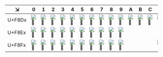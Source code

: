 
 ⇲     | 0			| 1			| 2			| 3			| 4			| 5			| 6			| 7			| 8			| 9			| A			| B			| C			| D			| E			| F
-------|------------|-----------|-----------|-----------|-----------|-----------|-----------|-----------|-----------|-----------|-----------|-----------|-----------|-----------|-----------|--------
U+F8Dx | ![][]	| ![][]	| ![][]	| ![][]	| ![][]	| ![][]	| ![][]	| ![][]	| ![][]	| ![][]	| ![][]	| ![][]	| ![][]	| ![][]	| ![][]	| ![][]
U+F8Ex | ![][]	| ![][]	| ![][]	| ![][]	| ![][]	| ![][]	| ![][]	| ![][]	| ![][]	| ![][]		|			|			|			| 			|			|		
U+F8Fx | ![][]	| ![][]	| ![][]	| ![][]	| ![][]		| ![][]	| ![][]	| ![][]	| ![][]	| ![][]	|			|			|			| ![][]		| ![][]		| ![][]

[]: uF8D0-.png ""
[]: uF8D3-.png ""
[]: uF8D6-.png ""
[]: uF8D9-.png ""
[]: uF8DC-.png ""
[]: uF8DF-.png ""
[]: uF8E2-.png ""
[]: uF8E5-.png ""
[]: uF8E8-.png ""
[]: uF8F1-.png ""
[]: uF8F4-.png ""
[]: uF8F7-.png ""
[]: uF8FD-.png ""
[]: uF8D1-.png ""
[]: uF8D4-.png ""
[]: uF8D7-.png ""
[]: uF8DA-.png ""
[]: uF8DD-.png ""
[]: uF8E0-.png ""
[]: uF8E3-.png ""
[]: uF8E6-.png ""
[]: uF8E9-.png ""
[]: uF8F2-.png ""
[]: uF8F5-.png ""
[]: uF8F8-.png ""
[]: uF8FE-.png ""
[]: uF8D2-.png ""
[]: uF8D5-.png ""
[]: uF8D8-.png ""
[]: uF8DB-.png ""
[]: uF8DE-.png ""
[]: uF8E1-.png ""
[]: uF8E4-.png ""
[]: uF8E7-.png ""
[]: uF8F0-.png ""
[]: uF8F3-.png ""
[]: uF8F6-.png ""
[]: uF8F9-.png ""
[]: uF8FF-.png ""

